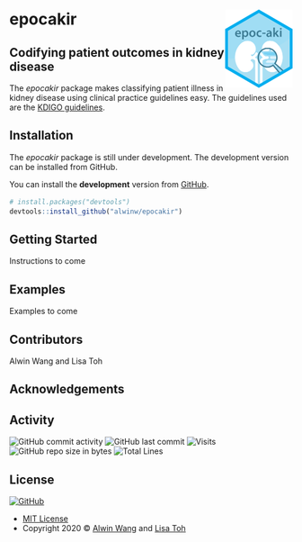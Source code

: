 # epocakir <img src='doc/images/logo.png' align="right" height="138.5" />


## Codifying patient outcomes in kidney disease

The _epocakir_ package makes classifying patient illness in kidney disease using clinical practice guidelines easy. The guidelines used are the [KDIGO guidelines](https://kdigo.org/guidelines/).

## Installation

The _epocakir_ package is still under development. The development version can be installed from GitHub. 

You can install the **development** version from [GitHub](https://github.com/alwinw/epocakir).

``` r
# install.packages("devtools")
devtools::install_github("alwinw/epocakir")
```

## Getting Started

Instructions to come

## Examples

Examples to come

## Contributors

Alwin Wang and Lisa Toh

## Acknowledgements

## Activity

![GitHub commit activity](https://img.shields.io/github/commit-activity/m/alwinw/epocakir?style=flat-square)
![GitHub last commit](https://img.shields.io/github/last-commit/alwinw/epocakir?style=flat-square)
![Visits](https://badges.pufler.dev/visits/alwinw/epocakir?style=flat-square&label=visits)
![GitHub repo size in bytes](https://img.shields.io/github/repo-size/alwinw/epocakir?style=flat-square)
![Total Lines](https://img.shields.io/tokei/lines/github/alwinw/epocakir?style=flat-square)

## License

[![GitHub](https://img.shields.io/github/license/alwinw/epocakir?style=flat-square)](LICENSE)

- [MIT License](https://opensource.org/licenses/MIT)
- Copyright 2020 © [Alwin Wang](https://github.com/alwinw) and [Lisa Toh](https://github.com/lymt)
